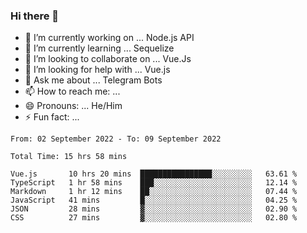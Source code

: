 ### Hi there 👋

- 🔭 I’m currently working on ... Node.js API
- 🌱 I’m currently learning ... Sequelize
- 👯 I’m looking to collaborate on ... Vue.Js
- 🤔 I’m looking for help with ... Vue.js
- 💬 Ask me about ... Telegram Bots 
- 📫 How to reach me: ... 
- 😄 Pronouns: ... He/Him
- ⚡ Fun fact: ... 


<!--START_SECTION:waka-->

```text
From: 02 September 2022 - To: 09 September 2022

Total Time: 15 hrs 58 mins

Vue.js       10 hrs 20 mins  ████████████████░░░░░░░░░   63.61 %
TypeScript   1 hr 58 mins    ███░░░░░░░░░░░░░░░░░░░░░░   12.14 %
Markdown     1 hr 12 mins    ██░░░░░░░░░░░░░░░░░░░░░░░   07.44 %
JavaScript   41 mins         █░░░░░░░░░░░░░░░░░░░░░░░░   04.25 %
JSON         28 mins         ▓░░░░░░░░░░░░░░░░░░░░░░░░   02.90 %
CSS          27 mins         ▓░░░░░░░░░░░░░░░░░░░░░░░░   02.80 %
```

<!--END_SECTION:waka-->

<!--
**therealstein/therealstein** is a ✨ _special_ ✨ repository because its `README.md` (this file) appears on your GitHub profile.

Here are some ideas to get you started:

- 🔭 I’m currently working on ...
- 🌱 I’m currently learning ...
- 👯 I’m looking to collaborate on ...
- 🤔 I’m looking for help with ...
- 💬 Ask me about ...
- 📫 How to reach me: ...
- 😄 Pronouns: ...
- ⚡ Fun fact: ...
-->
